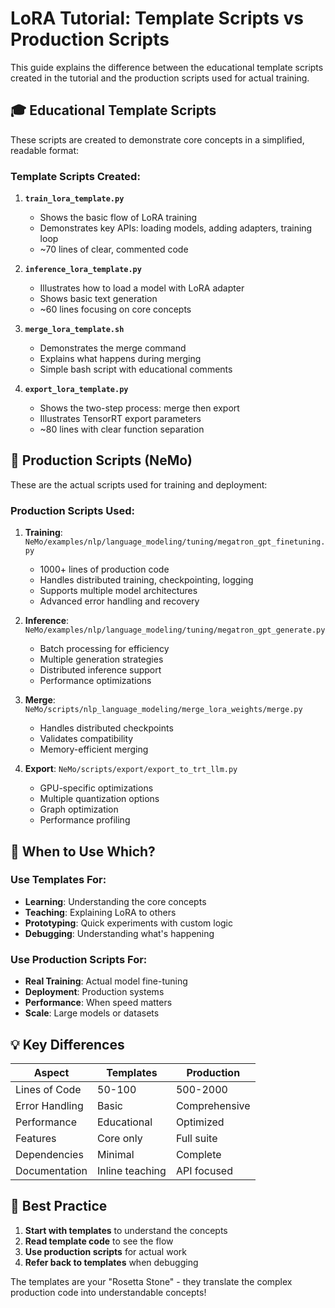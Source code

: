 # LoRA Tutorial: Template Scripts vs Production Scripts

This guide explains the difference between the educational template scripts created in the tutorial and the production scripts used for actual training.

## 🎓 Educational Template Scripts

These scripts are created to demonstrate core concepts in a simplified, readable format:

### Template Scripts Created:
1. **`train_lora_template.py`**
   - Shows the basic flow of LoRA training
   - Demonstrates key APIs: loading models, adding adapters, training loop
   - ~70 lines of clear, commented code

2. **`inference_lora_template.py`**
   - Illustrates how to load a model with LoRA adapter
   - Shows basic text generation
   - ~60 lines focusing on core concepts

3. **`merge_lora_template.sh`**
   - Demonstrates the merge command
   - Explains what happens during merging
   - Simple bash script with educational comments

4. **`export_lora_template.py`**
   - Shows the two-step process: merge then export
   - Illustrates TensorRT export parameters
   - ~80 lines with clear function separation

## 🚀 Production Scripts (NeMo)

These are the actual scripts used for training and deployment:

### Production Scripts Used:
1. **Training**: `NeMo/examples/nlp/language_modeling/tuning/megatron_gpt_finetuning.py`
   - 1000+ lines of production code
   - Handles distributed training, checkpointing, logging
   - Supports multiple model architectures
   - Advanced error handling and recovery

2. **Inference**: `NeMo/examples/nlp/language_modeling/tuning/megatron_gpt_generate.py`
   - Batch processing for efficiency
   - Multiple generation strategies
   - Distributed inference support
   - Performance optimizations

3. **Merge**: `NeMo/scripts/nlp_language_modeling/merge_lora_weights/merge.py`
   - Handles distributed checkpoints
   - Validates compatibility
   - Memory-efficient merging

4. **Export**: `NeMo/scripts/export/export_to_trt_llm.py`
   - GPU-specific optimizations
   - Multiple quantization options
   - Graph optimization
   - Performance profiling

## 🎯 When to Use Which?

### Use Templates For:
- **Learning**: Understanding the core concepts
- **Teaching**: Explaining LoRA to others
- **Prototyping**: Quick experiments with custom logic
- **Debugging**: Understanding what's happening

### Use Production Scripts For:
- **Real Training**: Actual model fine-tuning
- **Deployment**: Production systems
- **Performance**: When speed matters
- **Scale**: Large models or datasets

## 💡 Key Differences

| Aspect | Templates | Production |
|--------|-----------|------------|
| Lines of Code | 50-100 | 500-2000 |
| Error Handling | Basic | Comprehensive |
| Performance | Educational | Optimized |
| Features | Core only | Full suite |
| Dependencies | Minimal | Complete |
| Documentation | Inline teaching | API focused |

## 📝 Best Practice

1. **Start with templates** to understand the concepts
2. **Read template code** to see the flow
3. **Use production scripts** for actual work
4. **Refer back to templates** when debugging

The templates are your "Rosetta Stone" - they translate the complex production code into understandable concepts! 